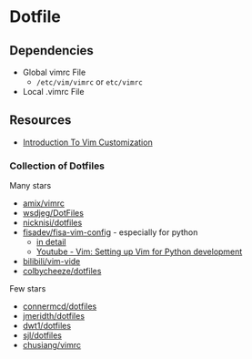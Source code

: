 # Dotfile

## Dependencies

* Global vimrc File
  * `/etc/vim/vimrc` or `etc/vimrc`
* Local .vimrc File

## Resources

* [Introduction To Vim Customization](https://www.linode.com/docs/tools-reference/tools/introduction-to-vim-customization/)

### Collection of Dotfiles

Many stars

* [amix/vimrc](https://github.com/amix/vimrc)
* [wsdjeg/DotFiles](https://github.com/wsdjeg/DotFiles)
* [nicknisi/dotfiles](https://github.com/nicknisi/dotfiles)
* [fisadev/fisa-vim-config](https://github.com/fisadev/fisa-vim-config) - especially for python
  * [in detail](https://fisadev.github.io/fisa-vim-config/)
  * [Youtube - Vim: Setting up Vim for Python development](https://youtu.be/vlb3qUiS2ZY)
* [bilibili/vim-vide](https://github.com/bilibili/vim-vide)
* [colbycheeze/dotfiles](https://github.com/colbycheeze/dotfiles)

Few stars

* [connermcd/dotfiles](https://github.com/connermcd/dotfiles)
* [jmeridth/dotfiles](https://github.com/jmeridth/dotfiles)
* [dwt1/dotfiles](https://gitlab.com/dwt1/dotfiles)
* [sjl/dotfiles](https://bitbucket.org/sjl/dotfiles/src)
* [chusiang/vimrc](https://github.com/chusiang/vimrc)
